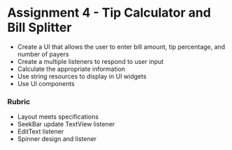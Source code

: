 # Assignment 4 - Tip Calculator and Bill Splitter

* Create a UI that allows the user to enter bill amount, tip percentage, and number of payers
* Create a multiple listeners to respond to user input
* Calculate the appropriate information
* Use string resources to display in UI widgets
* Use UI components

### Rubric

* Layout meets specifications 
* SeekBar update TextView listener
* EditText listener
* Spinner design and listener
